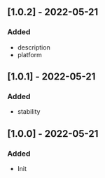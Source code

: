 ## [1.0.2] - 2022-05-21
### Added
- description
- platform

## [1.0.1] - 2022-05-21
### Added
- stability

## [1.0.0] - 2022-05-21
### Added
- Init